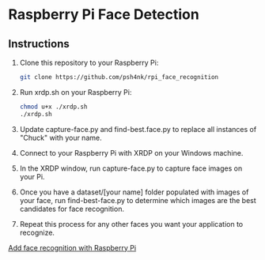 # Raspberry Pi Face Detection

## Instructions

1. Clone this repository to your Raspberry Pi:

    ```bash
    git clone https://github.com/psh4nk/rpi_face_recognition
    ```

1. Run xrdp.sh on your Raspberry Pi:

    ```bash
    chmod u+x ./xrdp.sh
    ./xrdp.sh
    ```

1. Update capture-face.py and find-best.face.py to replace all instances of "Chuck" with your name.

1. Connect to your Raspberry Pi with XRDP on your Windows machine.

1. In the XRDP window, run capture-face.py to capture face images on your Pi.

1. Once you have a dataset/[your name] folder populated with images of your face, run find-best-face.py to determine which images are the best candidates for face recognition.

1. Repeat this process for any other faces you want your application to recognize.

[Add face recognition with Raspberry Pi](https://www.raspberrypi.com/news/add-face-recognition-with-raspberry-pi-hackspace-38/)